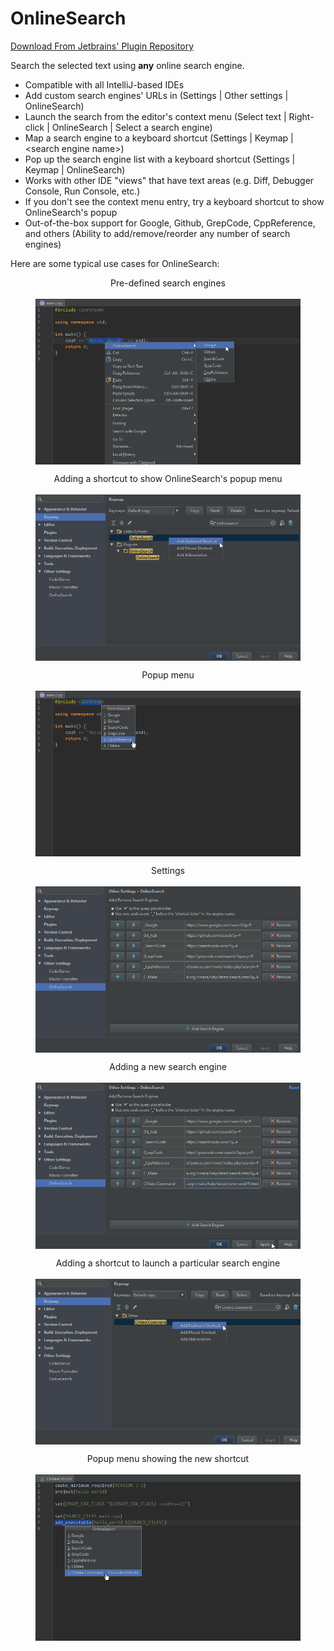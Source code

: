 # OnlineSearch

[Download From Jetbrains' Plugin Repository](https://plugins.jetbrains.com/plugin/8298)

<p>Search the selected text using <b>any</b> online search engine.</p>
<p>
  <ul type="disc">
      <li>Compatible with all IntelliJ-based IDEs</li>
      <li>Add custom search engines' URLs in (Settings | Other settings | OnlineSearch)</li>
      <li>Launch the search from the editor's context menu (Select text | Right-click | OnlineSearch | Select a search engine)</li>
      <li>Map a search engine to a keyboard shortcut (Settings | Keymap | &lt;search engine name&gt;)</li>
      <li>Pop up the search engine list with a keyboard shortcut (Settings | Keymap | OnlineSearch)</li>
      <li>Works with other IDE "views" that have text areas (e.g. Diff, Debugger Console, Run Console, etc.)</li>
      <li>If you don't see the context menu entry, try a keyboard shortcut to show OnlineSearch's popup</li>
      <li>Out-of-the-box support for Google, Github, GrepCode, CppReference, and others (Ability to add/remove/reorder any number of search engines)</li>
  </ul>
</p>

Here are some typical use cases for OnlineSearch:

<p><figure>
    <figcaption align="center">Pre-defined search engines</figcaption>
    <br>
    <img align="center" src='screenshot/01.png'>
</figure></p>

<p><figure>
    <figcaption align="center">Adding a shortcut to show OnlineSearch's popup menu</figcaption>
    <br>
    <img align="center" src='screenshot/02.png'>
</figure></p>

<p><figure>
    <figcaption align="center">Popup menu</figcaption>
    <br>
    <img align="center" src='screenshot/03.png'>
</figure></p>

<p><figure>
    <figcaption align="center">Settings</figcaption>
    <br>
    <img align="center" src='screenshot/04.png'>
</figure></p>

<p><figure>
    <figcaption align="center">Adding a new search engine</figcaption>
    <br>
    <img align="center" src='screenshot/05.png'>
</figure></p>

<p><figure>
    <figcaption align="center">Adding a shortcut to launch a particular search engine</figcaption>
    <br>
    <img align="center" src='screenshot/06.png'>
</figure></p>

<p><figure>
    <figcaption align="center">Popup menu showing the new shortcut</figcaption>
    <br>
    <img align="center" src='screenshot/07.png'>
</figure></p>
